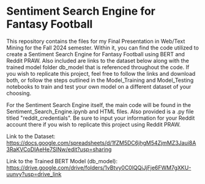 # Sentiment Search Engine for Fantasy Football

This repository contains the files for my Final Presentation in Web/Text Mining for the Fall 2024 semester. Within it, you can find the code utilized to create a Sentiment Search Engine for Fantasy Football using BERT and Reddit PRAW. Also included are links to the dataset below along with the trained model folder db_model that is referenced throughout the code. If you wish to replicate this project, feel free to follow the links and download both, or follow the steps outlined in the Model_Training and Model_Testing notebooks to train and test your own model on a different dataset of your choosing.

For the Sentiment Search Engine itself, the main code will be found in the Sentiment_Search_Engine.ipynb and HTML files. Also provided is a .py file titled "reddit_credentials". Be sure to input your information for your Reddit account there if you wish to replicate this project using Reddit PRAW.

Link to the Dataset: https://docs.google.com/spreadsheets/d/1fZM5DC6jhgM54ZjmMZ3Jaui8A3RaKVCoDIAeHe7SlNw/edit?usp=sharing 

Link to the Trained BERT Model (db_model): https://drive.google.com/drive/folders/1vBtvy0C0lQQiJjFje6FWM7gXKU-uunvy?usp=drive_link 
